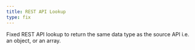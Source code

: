 ```yaml
---
title: REST API Lookup
type: fix
---
```


Fixed REST API lookup to return the same data type as the source API i.e. an object, or an array.